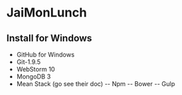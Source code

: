 # JaiMonLunch #

## Install for Windows ##
- GitHub for Windows
- Git-1.9.5
- WebStorm 10
- MongoDB 3
- Mean Stack (go see their doc)
-- Npm
-- Bower
-- Gulp